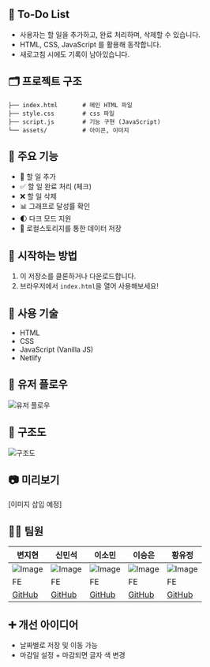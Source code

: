 ## 📝 To-Do List

- 사용자는 할 일을 추가하고, 완료 처리하며, 삭제할 수 있습니다.
- HTML, CSS, JavaScript 를 활용해 동작합니다.
- 새로고침 시에도 기록이 남아있습니다.

## 🗂️ 프로젝트 구조
```
├── index.html       # 메인 HTML 파일
├── style.css        # css 파일
├── script.js        # 기능 구현 (JavaScript)
└── assets/          # 아이콘, 이미지
```



## 💫 주요 기능

- 📝 할 일 추가
- ✅ 할 일 완료 처리 (체크)
- ❌ 할 일 삭제
- 📊 그래프로 달성률 확인
- 🌓 다크 모드 지원
- 💾 로컬스토리지를 통한 데이터 저장



## 🚀 시작하는 방법

1. 이 저장소를 클론하거나 다운로드합니다.
2. 브라우저에서 `index.html`을 열어 사용해보세요!



## 🔩 사용 기술

- HTML
- CSS
- JavaScript (Vanilla JS)
- Netlify



## 👣 유저 플로우

![유저 플로우](https://github.com/user-attachments/assets/12ac0a00-03a0-4155-9a6f-85eddbacb87c)



## 🧱 구조도

![구조도](https://github.com/user-attachments/assets/06428253-0fb9-4e0f-9a8d-49b9f8f4aa70)



## 📷 미리보기

[이미지 삽입 예정]






## 👨‍💻 팀원

| 변지현 | 신민석 | 이소민 | 이승은 | 황유정 |
| --- | --- | --- | --- | --- |
| ![Image](https://github.com/user-attachments/assets/0e2c74ad-44bd-479b-95b0-f129418fd75d) | ![Image](https://github.com/user-attachments/assets/1c9e185d-3dcb-4310-8bef-97c98e3e7733) | ![Image](https://github.com/user-attachments/assets/f70a3bf5-30e3-4908-8c1c-34f6fe54a531) | ![Image](https://github.com/user-attachments/assets/6a2dbd4b-0ab9-4836-83bf-6e73bc761c0d) | ![Image](https://github.com/user-attachments/assets/22ac8949-8279-463f-84a5-8b2b9404c123) |
| FE | FE | FE | FE | FE |
| [GitHub](https://github.com/jihyun9912) | [GitHub](https://github.com/msshin99) | [GitHub](https://github.com/mintsky0172) | [GitHub](https://github.com/seungdev) | [GitHub](https://github.com/YooJeong01) |



## ➕ 개선 아이디어

- 날짜별로 저장 및 이동 가능
- 마감일 설정 + 마감되면 글자 색 변경



